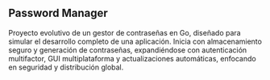 ## Password Manager
Proyecto evolutivo de un gestor de contraseñas en Go, diseñado para simular el desarrollo completo de una aplicación. Inicia con almacenamiento seguro y generación de contraseñas, expandiéndose con autenticación multifactor, GUI multiplataforma y actualizaciones automáticas, enfocando en seguridad y distribución global.
